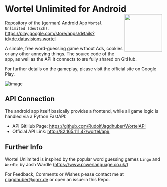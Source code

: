 # Wortel Unlimited for Android <img src="https://user-images.githubusercontent.com/42039093/199140941-bb528bfe-a134-43b3-a6ea-1c8a0ca323fc.png" align="right" height = 120/>

Repository of the (german) Android App `Wortel Unlimited (deutsch)`.
https://play.google.com/store/apps/details?id=de.datavisions.wortel

A simple, free word-guessing game without Ads, cookies or any other 
annoying things. The source code of the app, as well as the API it 
connects to are fully shared on GitHub.

For further details on the gameplay, please visit the official site 
on Google Play.

![image](https://user-images.githubusercontent.com/42039093/199245525-86e803c4-7d32-464c-9593-4c08cef45c4a.png)

## API Connection
The android app itself basically provides a frontend, while all game logic is
handled via a Python FastAPI:
* API GitHub Page: https://github.com/RudolfJagdhuber/WortelAPI
* Official API Link: http://82.165.111.42/wortel/api/

## Further Info
Wortel Unlimited is inspired by the popular word guessing games `Lingo` and
`Wordle` by Josh Wardle (https://www.powerlanguage.co.uk/)

For Feedback, Comments or Wishes please contact me at
r.jagdhuber@gmx.de or open an issue in this Repo.
